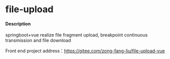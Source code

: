# file-upload

#### Description

springboot+vue realize file fragment upload, breakpoint continuous transmission and file download

Front end project address：https://gitee.com/zong-fang-liu/file-upload-vue
